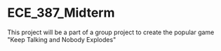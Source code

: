 # ECE_387_Midterm

This project will be a part of a group project to create the popular game "Keep Talking and Nobody Explodes"

